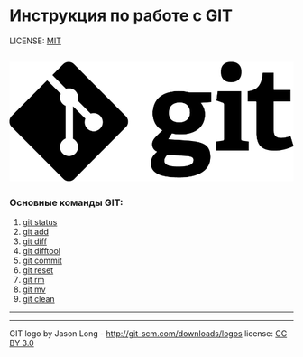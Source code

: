 # Инструкция по работе с GIT

LICENSE: [MIT](license.md)

![git-logo](./assets/Git-Logo-Black.png)
---

### Основные команды GIT:
1. [git status](status.md)
2. [git add](./add.md)
3. [git diff](./diff.md)
4. [git difftool](./difftool)
5. [git commit](/commit.md)
6. [git reset](./reset.md)
7. [git rm](./rm.md)
8. [git mv](./mv.md)
9. [git clean](/clean.md)


---


---

GIT logo by Jason Long - http://git-scm.com/downloads/logos license: [CC BY 3.0](https://creativecommons.org/licenses/by/3.0/)
